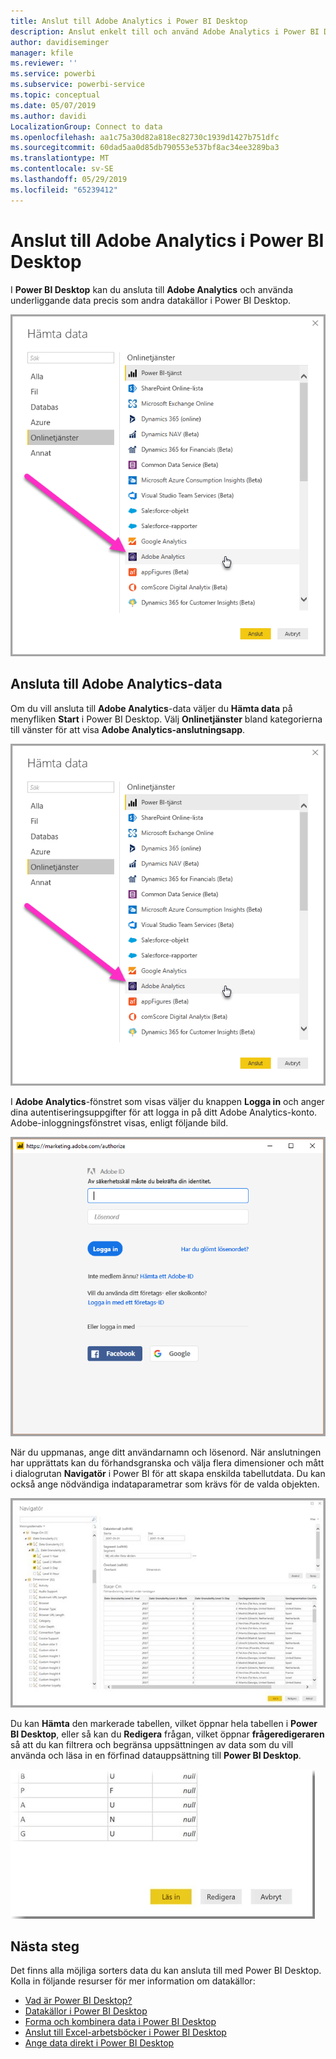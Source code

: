 ```yaml
---
title: Anslut till Adobe Analytics i Power BI Desktop
description: Anslut enkelt till och använd Adobe Analytics i Power BI Desktop
author: davidiseminger
manager: kfile
ms.reviewer: ''
ms.service: powerbi
ms.subservice: powerbi-service
ms.topic: conceptual
ms.date: 05/07/2019
ms.author: davidi
LocalizationGroup: Connect to data
ms.openlocfilehash: aa1c75a30d82a818ec82730c1939d1427b751dfc
ms.sourcegitcommit: 60dad5aa0d85db790553e537bf8ac34ee3289ba3
ms.translationtype: MT
ms.contentlocale: sv-SE
ms.lasthandoff: 05/29/2019
ms.locfileid: "65239412"
---
```

# <a name="connect-to-adobe-analytics-in-power-bi-desktop"></a>Anslut till Adobe Analytics i Power BI Desktop 
I **Power BI Desktop** kan du ansluta till **Adobe Analytics** och använda underliggande data precis som andra datakällor i Power BI Desktop. 

![Hämta data från Adobe Analytics](media/desktop-connect-adobe-analytics/connect-adobe-analytics_01.png)

## <a name="connect-to-adobe-analytics-data"></a>Ansluta till Adobe Analytics-data
Om du vill ansluta till **Adobe Analytics**-data väljer du **Hämta data** på menyfliken **Start** i Power BI Desktop. Välj **Onlinetjänster** bland kategorierna till vänster för att visa **Adobe Analytics-anslutningsapp**.

![Hämta data från Adobe Analytics](media/desktop-connect-adobe-analytics/connect-adobe-analytics_01.png)

I **Adobe Analytics**-fönstret som visas väljer du knappen **Logga in** och anger dina autentiseringsuppgifter för att logga in på ditt Adobe Analytics-konto. Adobe-inloggningsfönstret visas, enligt följande bild.

![Logga in på Adobe Analytics](media/desktop-connect-adobe-analytics/connect-adobe-analytics_03.png)

När du uppmanas, ange ditt användarnamn och lösenord. När anslutningen har upprättats kan du förhandsgranska och välja flera dimensioner och mått i dialogrutan **Navigatör** i Power BI för att skapa enskilda tabellutdata. Du kan också ange nödvändiga indataparametrar som krävs för de valda objekten. 

![Välja data med Navigatör](media/desktop-connect-adobe-analytics/connect-adobe-analytics_04.png)

Du kan **Hämta** den markerade tabellen, vilket öppnar hela tabellen i **Power BI Desktop**, eller så kan du **Redigera** frågan, vilket öppnar **frågeredigeraren** så att du kan filtrera och begränsa uppsättningen av data som du vill använda och läsa in en förfinad datauppsättning till **Power BI Desktop**.

![Läsa in eller redigera data i Navigatör](media/desktop-connect-adobe-analytics/connect-adobe-analytics_05.png)


## <a name="next-steps"></a>Nästa steg
Det finns alla möjliga sorters data du kan ansluta till med Power BI Desktop. Kolla in följande resurser för mer information om datakällor:

* [Vad är Power BI Desktop?](desktop-what-is-desktop.md)
* [Datakällor i Power BI Desktop](desktop-data-sources.md)
* [Forma och kombinera data i Power BI Desktop](desktop-shape-and-combine-data.md)
* [Anslut till Excel-arbetsböcker i Power BI Desktop](desktop-connect-excel.md)   
* [Ange data direkt i Power BI Desktop](desktop-enter-data-directly-into-desktop.md)   

